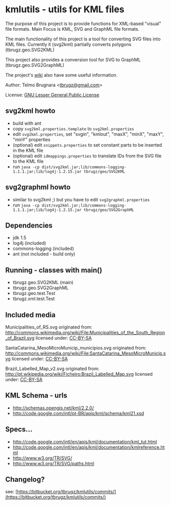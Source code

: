 
kmlutils - utils for KML files
==============================

The purpose of this project is to provide functions for XML-based "visual" file formats. 
Main Focus is KML, SVG and GraphML file formats.

The main functionality of this project is a tool for converting SVG files into KML files. Currently it (svg2kml)
partially converts polygons (tbrugz.geo.SVG2KML)

This project also provides a conversion tool for SVG to GraphML (tbrugz.geo.SVG2GraphML)

The project's [wiki](https://bitbucket.org/tbrugz/kmlutils/wiki) also have some useful information.

Author:
Telmo Brugnara <[tbrugz@gmail.com](mailto:tbrugz@gmail.com)>

License:
[GNU Lesser General Public License](http://www.gnu.org/licenses/lgpl.html)


svg2kml howto
-------------
- build with ant
- copy `svg2kml.properties.template` to `svg2kml.properties`
- edit `svg2kml.properties`, set "svgin", "kmlout", "maxX", "minX", "maxY", "minY" properties
- (optional) edit `snippets.properties` to set constant parts to be inserted in the KML file
- (optional) edit `idmappings.properties` to translate IDs from the SVG file to the KML file
- run `java -cp dist/svg2kml.jar;lib/commons-logging-1.1.1.jar;lib/log4j-1.2.15.jar tbrugz/geo/SVG2KML`


svg2graphml howto
-----------------
- similar to svg2kml ;) but you have to edit `svg2graphml.properties`
- run `java -cp dist/svg2kml.jar;lib/commons-logging-1.1.1.jar;lib/log4j-1.2.15.jar tbrugz/geo/SVG2GraphML`


Dependencies
------------
- jdk 1.5
- log4j (included)
- commons-logging (included)
- ant (not included - build only)


Running - classes with main()
-----------------------------
- tbrugz.geo.SVG2KML (main)
- tbrugz.geo.SVG2GraphML
- tbrugz.geo.test.Test
- tbrugz.xml.test.Test


Included media
--------------
  
Municipalities_of_RS.svg originated from:
http://commons.wikimedia.org/wiki/File:Municipalities_of_the_South_Region_of_Brazil.svg
licensed under: [CC-BY-SA](http://creativecommons.org/licenses/by-sa/3.0/)

SantaCatarina_MesoMicroMunicip_municipios.svg originated from:
http://commons.wikimedia.org/wiki/File:SantaCatarina_MesoMicroMunicip.svg
licensed under: [CC-BY-SA](http://creativecommons.org/licenses/by-sa/3.0/)

Brazil_Labelled_Map_v2.svg originated from:
http://pt.wikipedia.org/wiki/Ficheiro:Brazil_Labelled_Map.svg
licensed under: [CC-BY-SA](http://creativecommons.org/licenses/by-sa/3.0/)


KML Schema - urls
-----------------
- http://schemas.opengis.net/kml/2.2.0/
- http://code.google.com/intl/pt-BR/apis/kml/schema/kml21.xsd


Specs...
--------
- http://code.google.com/intl/en/apis/kml/documentation/kml_tut.html
- http://code.google.com/intl/en/apis/kml/documentation/kmlreference.html
- http://www.w3.org/TR/SVG/
- http://www.w3.org/TR/SVG/paths.html


Changelog?
----------
see: [https://bitbucket.org/tbrugz/kmlutils/commits/](https://bitbucket.org/tbrugz/kmlutils/commits/)
